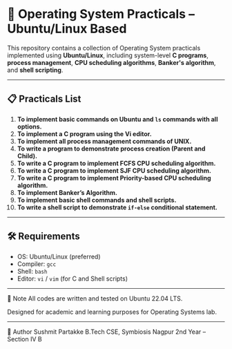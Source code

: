 # 🧠 Operating System Practicals – Ubuntu/Linux Based

This repository contains a collection of Operating System practicals implemented using **Ubuntu/Linux**, including system-level **C programs**, **process management**, **CPU scheduling algorithms**, **Banker's algorithm**, and **shell scripting**.

---

## 📋 Practicals List

1. **To implement basic commands on Ubuntu and `ls` commands with all options.**  
2. **To implement a C program using the Vi editor.**  
3. **To implement all process management commands of UNIX.**  
4. **To write a program to demonstrate process creation (Parent and Child).**  
5. **To write a C program to implement FCFS CPU scheduling algorithm.**  
6. **To write a C program to implement SJF CPU scheduling algorithm.**  
7. **To write a C program to implement Priority-based CPU scheduling algorithm.**  
8. **To implement Banker’s Algorithm.**  
9. **To implement basic shell commands and shell scripts.**  
10. **To write a shell script to demonstrate `if-else` conditional statement.**

---

## 🛠️ Requirements

- OS: Ubuntu/Linux (preferred)
- Compiler: `gcc`
- Shell: `bash`
- Editor: `vi` / `vim` (for C and Shell scripts)

---

📌 Note
All codes are written and tested on Ubuntu 22.04 LTS.

Designed for academic and learning purposes for Operating Systems lab.

---

🙌 Author
Sushmit Partakke
B.Tech CSE, Symbiosis Nagpur
2nd Year – Section IV B
